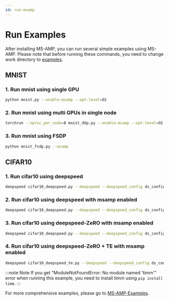 ```yaml
---
id: run-msamp
---
```


# Run Examples

After installing MS-AMP, you can run several simple examples using MS-AMP. Please note that before running these commands, you need to change work directory to [examples](https://github.com/Azure/MS-AMP/tree/main/examples).

## MNIST

### 1. Run mnist using single GPU

```bash
python mnist.py --enable-msamp --opt-level=O2
```

### 2. Run mnist using multi GPUs in single node

```bash
torchrun --nproc_per_node=8 mnist_ddp.py --enable-msamp --opt-level=O2
```

### 3. Run mnist using FSDP

```bash
python mnist_fsdp.py --msamp
```

## CIFAR10

### 1. Run cifar10 using deepspeed

```bash
deepspeed cifar10_deepspeed.py --deepspeed --deepspeed_config ds_config.json
```

### 2. Run cifar10 using deepspeed with msamp enabled

```bash
deepspeed cifar10_deepspeed.py --deepspeed --deepspeed_config ds_config_msamp.json
```

### 3. Run cifar10 using deepspeed-ZeRO with msamp enabled

```bash
deepspeed cifar10_deepspeed.py --deepspeed --deepspeed_config ds_config_zero_msamp.json
```

### 4. Run cifar10 using deepspeed-ZeRO + TE with msamp enabled

```bash
deepspeed cifar10_deepspeed_te.py --deepspeed --deepspeed_config ds_config_zero_te_msamp.json
```

:::note Note
If you get "ModuleNotFoundError: No module named 'timm'" error when running this example, you need to install timm using `pip install timm`.
:::

For more comprehensive examples, please go to [MS-AMP-Examples](https://github.com/Azure/MS-AMP-Examples).
